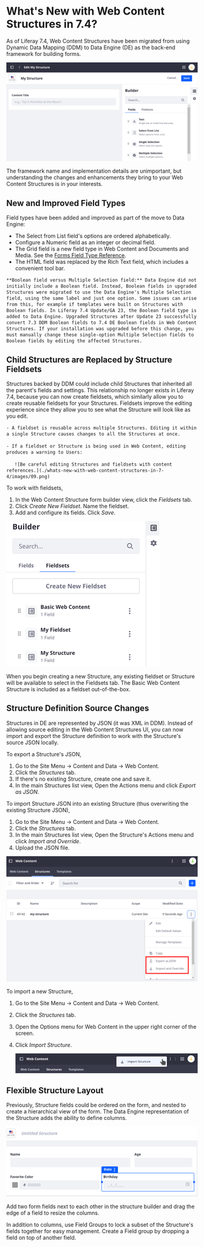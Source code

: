 # What's New with Web Content Structures in 7.4?

As of Liferay 7.4, Web Content Structures have been migrated from using Dynamic Data Mapping (DDM) to Data Engine (DE) as the back-end framework for building forms.

![Web Content Structures are built using a form builder backed by the Data Engine framework.](./whats-new-with-web-content-structures-in-7-4/images/04.png)

The framework name and implementation details are unimportant, but understanding the changes and enhancements they bring to your Web Content Structures is in your interests. 

## New and Improved Field Types

Field types have been added and improved as part of the move to Data Engine:

- The Select from List field's options are ordered alphabetically.
- Configure a Numeric field as an integer or decimal field.
- The Grid field is a new field type in Web Content and Documents and Media. See the [Forms Field Type Reference](../../../process-automation/forms/creating-and-managing-forms/forms-field-types-reference.md).
- The HTML field was replaced by the Rich Text field, which includes a convenient tool bar.

```{warning}
**Boolean field versus Multiple Selection field:** Data Engine did not initially include a Boolean field. Instead, Boolean fields in upgraded Structures were migrated to use the Data Engine's Multiple Selection field, using the same label and just one option. Some issues can arise from this, for example if templates were built on Structures with Boolean fields. In Liferay 7.4 Update/GA 23, the Boolean field type is added to Data Engine. Upgraded Structures after Update 23 successfully convert 7.3 DDM Boolean fields to 7.4 DE Boolean fields in Web Content Structures. If your installation was upgraded before this change, you must manually change these single-option Multiple Selection fields to Boolean fields by editing the affected Structures. 
```

## Child Structures are Replaced by Structure Fieldsets

Structures backed by DDM could include child Structures that inherited all the parent's fields and settings. This relationship no longer exists in Liferay 7.4, because you can now create fieldsets, which similarly allow you to create reusable fieldsets for your Structures. Fieldsets improve the editing experience since they allow you to see what the Structure will look like as you edit. 

```{warning} 
- A fieldset is reusable across multiple Structures. Editing it within a single Structure causes changes to all the Structures at once.

- If a fieldset or Structure is being used in Web Content, editing produces a warning to Users:

   ![Be careful editing Structures and fieldsets with content references.](./whats-new-with-web-content-structures-in-7-4/images/09.png)
```

To work with fieldsets,

1. In the Web Content Structure form builder view, click the _Fieldsets_ tab.
1. Click _Create New Fieldset_. Name the fieldset.
1. Add and configure its fields. Click _Save_.

![Use Structures or dedicated fieldsets in your Structure.](./whats-new-with-web-content-structures-in-7-4/images/07.png)

When you begin creating a new Structure, any existing fieldset or Structure will be available to select in the Fieldsets tab. The Basic Web Content Structure is included as a fieldset out-of-the-box.

## Structure Definition Source Changes

Structures in DE are represented by JSON (it was XML in DDM). Instead of allowing source editing in the Web Content Structures UI, you can now import and export the Structure definition to work with the Structure's source JSON locally.

To export a Structure's JSON, 

1. Go to the Site Menu &rarr; Content and Data &rarr; Web Content.
1. Click the _Structures_ tab.
1. If there's no existing Structure, create one and save it.
1. In the main Structures list view, Open the Actions menu and click _Export as JSON_.

To import Structure JSON into an existing Structure (thus overwriting the existing Structure JSON),

1. Go to the Site Menu &rarr; Content and Data &rarr; Web Content.
1. Click the _Structures_ tab.
1. In the main Structures list view, Open the Structure's Actions menu and click _Import and Override_.
1. Upload the JSON file.

![Export and import the JSON of a Web Content Structure.](./whats-new-with-web-content-structures-in-7-4/images/01.png)

To import a new Structure, 

1. Go to the Site Menu &rarr; Content and Data &rarr; Web Content.
1. Click the _Structures_ tab.
1. Open the Options menu for Web Content in the upper right corner of the screen.
1. Click _Import Structure_.

   ![Import JSON Structure files.](./whats-new-with-web-content-structures-in-7-4/images/02.png)

## Flexible Structure Layout

Previously, Structure fields could be ordered on the form, and nested to create a hierarchical view of the form. The Data Engine representation of the Structure adds the ability to define columns.

![Create a Structure with two columns per row.](./whats-new-with-web-content-structures-in-7-4/images/08.png)

Add two form fields next to each other in the structure builder and drag the edge of a field to resize the columns.

In addition to columns, use Field Groups to lock a subset of the Structure's fields together for easy management. Create a Field group by dropping a field on top of another field.
